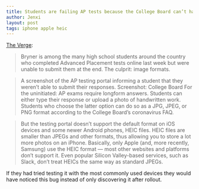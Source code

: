 ```yaml
---
title: Students are failing AP tests because the College Board can’t handle iPhone photos
author: Jenxi
layout: post
tags: iphone apple heic
---
```

[The Verge](https://www.theverge.com/2020/5/20/21262302/ap-test-fail-iphone-photos-glitch-email-college-board-jpeg-heic):

> Bryner is among the many high school students around the country who completed Advanced Placement tests online last week but were unable to submit them at the end. The culprit: image formats.

> A screenshot of the AP testing portal informing a student that they weren’t able to submit their responses.
Screenshot: College Board
For the uninitiated: AP exams require longform answers. Students can either type their response or upload a photo of handwritten work. Students who choose the latter option can do so as a JPG, JPEG, or PNG format according to the College Board’s coronavirus FAQ.

> But the testing portal doesn’t support the default format on iOS devices and some newer Android phones, HEIC files. HEIC files are smaller than JPEGs and other formats, thus allowing you to store a lot more photos on an iPhone. Basically, only Apple (and, more recently, Samsung) use the HEIC format — most other websites and platforms don’t support it. Even popular Silicon Valley-based services, such as Slack, don’t treat HEICs the same way as standard JPEGs.

If they had tried testing it with the most commonly used devices they would have noticed this bug instead of only discovering it after rollout.